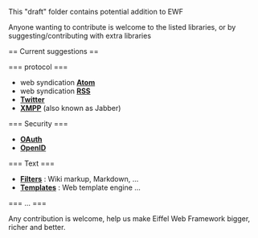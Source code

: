 This "draft" folder contains potential addition to EWF

Anyone wanting to contribute is welcome to the listed libraries, or by suggesting/contributing with extra libraries

== Current suggestions ==

=== protocol ===
* web syndication [__Atom__](library/protocol/syndication/atom)
* web syndication [__RSS__](library/protocol/syndication/rss)
* [__Twitter__](library/protocol/twitter)
* [__XMPP__](library/protocol/xmpp) (also known as Jabber)

=== Security ===
* [__OAuth__](library/security/oauth)
* [__OpenID__](library/security/openid)

=== Text ===
* [__Filters__](library/text/filter) : Wiki markup, Markdown, ...
* [__Templates__](library/text/template) : Web template engine ...


=== ... ===

Any contribution is welcome, help us make Eiffel Web Framework bigger, richer and better.

